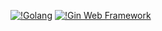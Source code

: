 [![!Golang](https://img.shields.io/badge/Go-1.19-blue?logo=go&style=flat)](https://go.dev/)
[![!Gin Web Framework](https://img.shields.io/badge/Gin-1.8.1-3176d9?style=flat)](https://gin-gonic.com/)